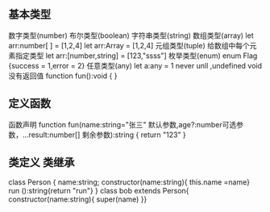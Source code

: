 ## 基本类型
   数字类型(number)
   布尔类型(boolean) 
   字符串类型(string)
   数组类型(array)    let arr:number[ ] = [1,2,4]    let arr:Array<number> = [1,2,4]
   元组类型(tuple) 给数组中每个元素指定类型  let arr:[number,string] = [123,"ssss"]
   枚举类型(enum)  enum Flag {success = 1,error  = 2}
   任意类型(any) let a:any = 1
   never unll ,undefined
   void 没有返回值  function fun():void { }
  
  ## 定义函数
函数声明 function fun(name:string="张三" 默认参数,age?:number可选参数，...result:number[] 剩余参数):string { return "123" }

## 类定义 类继承
class Person {
   name:string;
   constructor(name:string){ this.name =name}
   run ():string{return "run"}
}
class bob extends Person{ constructor(name:string){
  super(name)
}}
